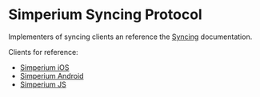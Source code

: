 # Simperium Syncing Protocol

Implementers of syncing clients an reference the [Syncing][] documentation.

[Syncing]:[Syncing.md]

Clients for reference:

- [Simperium iOS][]
- [Simperium Android][]
- [Simperium JS][]

[Simperium iOS]: https://github.com/simperium/simperium-ios
[Simperium Android]: https://github.com/simperium/simperium-android
[Simperium JS]: https://github.com/simperium/simperium-js